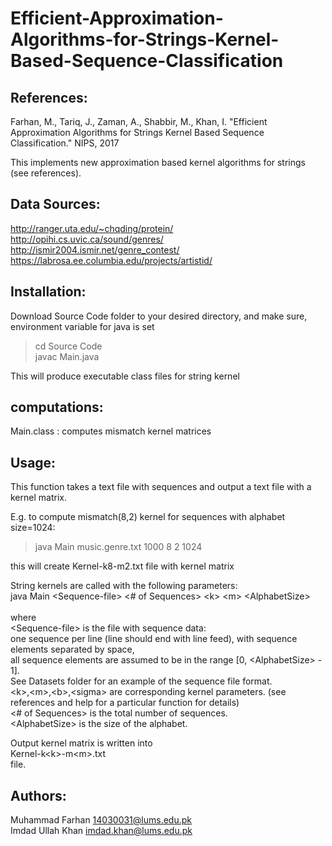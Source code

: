 # Efficient-Approximation-Algorithms-for-Strings-Kernel-Based-Sequence-Classification

References:
-----------
Farhan, M., Tariq, J., Zaman, A., Shabbir, M., Khan, I.  "Efficient Approximation Algorithms for Strings Kernel Based Sequence Classification." NIPS, 2017

This implements new approximation based kernel algorithms for strings (see references).

Data Sources:
-------------

http://ranger.uta.edu/~chqding/protein/ <br />
http://opihi.cs.uvic.ca/sound/genres/ <br />
http://ismir2004.ismir.net/genre_contest/ <br />
https://labrosa.ee.columbia.edu/projects/artistid/ <br />

Installation:
-------------
Download Source Code folder to your desired directory, and make sure, environment variable for java is set
> cd Source Code <br />
> javac Main.java 

This will produce executable class files for string kernel

computations:
-------------
Main.class : computes mismatch kernel matrices

Usage:
------
This function takes a text file with sequences and output a text file with a kernel matrix.

E.g. to compute mismatch(8,2) kernel for sequences with alphabet size=1024: <br />
> java Main music.genre.txt 1000 8 2 1024 <br />

this will create Kernel-k8-m2.txt file with kernel matrix <br />

String kernels are called with the following parameters: <br />
java Main \<Sequence-file\> \<# of Sequences\> \<k\> \<m\> \<AlphabetSize\> <br />
<br />
where <br />
\<Sequence-file\> is the file with sequence data: <br />
one sequence per line (line should end with line feed), with sequence elements separated by space, <br />
all sequence elements are assumed to be in the range [0, \<AlphabetSize\> - 1]. <br />
See Datasets folder for an example of the sequence file format. <br />
\<k\>,\<m\>,\<b\>,\<sigma\> are corresponding kernel parameters. (see references and help for a particular function for details) <br />
\<# of Sequences\> is the total number of sequences. <br />
\<AlphabetSize\> is the size of the alphabet. <br />

Output kernel matrix is written into <br />
  Kernel-k\<k\>-m\<m\>.txt <br />
file. <br />

Authors:
--------
Muhammad Farhan
14030031@lums.edu.pk <br />
Imdad Ullah Khan
imdad.khan@lums.edu.pk
